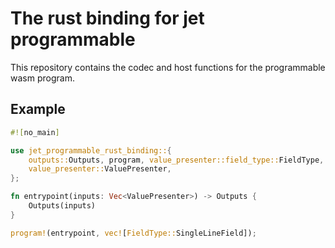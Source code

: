 # The rust binding for jet programmable

This repository contains the codec and host functions for the programmable wasm program.

## Example
```rust
#![no_main]

use jet_programmable_rust_binding::{
    outputs::Outputs, program, value_presenter::field_type::FieldType,
    value_presenter::ValuePresenter,
};

fn entrypoint(inputs: Vec<ValuePresenter>) -> Outputs {
    Outputs(inputs)
}

program!(entrypoint, vec![FieldType::SingleLineField]);
```
